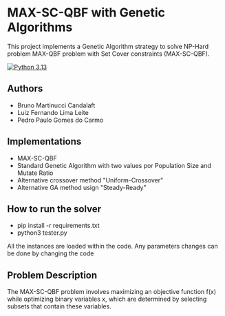# MAX-SC-QBF with Genetic Algorithms
This project implements a Genetic Algorithm strategy to solve NP-Hard problem MAX-QBF problem with Set Cover constraints (MAX-SC-QBF).

[![Python 3.13](https://img.shields.io/badge/Python-3.13-blue.svg)](https://www.python.org/downloads/release/python-3135/)

## Authors

- Bruno Martinucci Candalaft
- Luiz Fernando Lima Leite
- Pedro Paulo Gomes do Carmo

## Implementations

- MAX-SC-QBF
- Standard Genetic Algorithm with two values por Population Size and Mutate Ratio
- Alternative crossover method "Uniform-Crossover"
- Alternative GA method usign "Steady-Ready"

## How to run the solver
- pip install -r requirements.txt
- python3 tester.py

All the instances are loaded within the code. Any parameters changes can be done by changing the code

## Problem Description

The MAX-SC-QBF problem involves maximizing an objective function f(x) while optimizing binary variables x, which are determined by selecting subsets that contain these variables.
